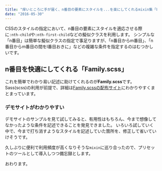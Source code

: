 ```yaml
---
title: "痒いところに手が届く、n番目の要素にスタイルを...を楽にしてくれるmixin集「Family.scss」 - 『Mixin』"
date: "2016-05-30"
---
```


CSSのスタイルの指定において、n番目の要素にスタイルを適応させる際に`:nth-child`や`:nth-first-child`などの擬似クラスを利用します。 シンプルな「n番目」は簡単な擬似クラスの指定で事足りますが、「n番目からm番目」、「n番目からm番目の間をl番目おきに」などの複雑な条件を指定するのはむつかしいです。

## n番目を快適にしてくれる「Family.scss」

これを簡単でわかり易い記述に助けてくれるのが**Family.scss**です。 Sass(scss)の利用が前提で、詳細は[Family.scssの配布サイト](http://lukyvj.github.io/family.scss/)にわかりやすくまとまっています。

### デモサイトがわかりやすい

デモサイトのサンプルを見て試してみると、有用性はもちろん、今まで想像してなかったような条件を記述できることを発見できました。 いろいろ試していく中で、今まで打ち消すようなスタイルを記述していた箇所を、修正して省いていけそうです。

久しぶりに便利で利用頻度が高くなりそうな`mixin`に巡り合ったので、プリセットのツールとして導入しつつ備忘録とします。

おわります。
